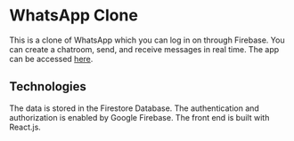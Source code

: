 # WhatsApp Clone
This is a clone of WhatsApp which you can log in on through Firebase. You can create a chatroom, send, and receive messages in real time. The app can be accessed [here](https://whatsapp-clone-99abe.web.app/).

## Technologies
The data is stored in the Firestore Database. The authentication and authorization is enabled by Google Firebase. The front end is built with React.js.
